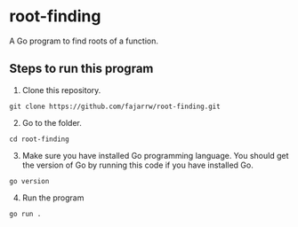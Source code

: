 # root-finding
A Go program to find roots of a function.

## Steps to run this program
1. Clone this repository. 
```
git clone https://github.com/fajarrw/root-finding.git
```
2. Go to the folder.
```
cd root-finding
```
3. Make sure you have installed Go programming language. You should get the 
version of Go by running this code if you have installed Go.
```
go version
```
4. Run the program
```
go run . 
```
